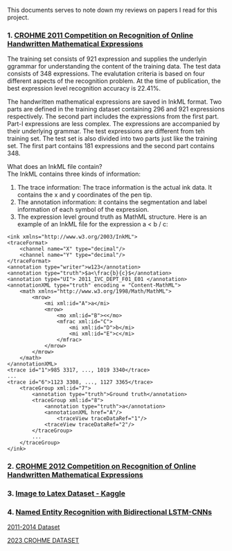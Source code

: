 This documents serves to note down my reviews on papers I read for this project. 

### 1. [CROHME 2011 Competition on Recognition of Online Handwritten Mathematical Expressions](../data/ICFHR_package/CROHME_papers/CROHME_ICDAR_2011.pdf)
The training set consists of 921 expression and supplies the underlyin ggrammar for understanding the content of the
training data. The test data consists of 348 expressions. The evalutation criteria is based on four different aspects of
the recognition problem. At the time of publication, the best expression level recognition accuracy is 22.41%.

The handwritten mathematical expressions are saved in InkML format. Two parts are defined in the training dataset containing 
296 and 921 expressions respectively. The second part includes the expressions from the 
first part. Part-I expressions are less complex. The expressions are accompanied by their underlying grammar. The test expressions
are different from teh training set. The test set is also divided into two parts just like the training set. The first part contains
181 expressions and the second part contains 348. 

What does an InkML file contain?  
The InkML contains three kinds of information:
1. The trace information: The trace information is the actual ink data. It contains the x and y coordinates of the pen tip.
2. The annotation information: it contains the segmentation and label information of each symbol of the expression.
3. The expression level ground truth as MathML structure. Here is an example of an InkML file for the expression a < b / c:

```InkML
<ink xmlns="http://www.w3.org/2003/InkML">
<traceFormat>
    <channel name="X" type="decimal"/>
    <channel name="Y" type="decimal"/>
</traceFormat>
<annotation type="writer">w123</annotation>
<annotation type="truth">$a<\frac{b}{c}$</annotation>
<annotation type="UI"> 2011_IVC_DEPT_F01_E01 </annotation>
<annotationXML type="truth" encoding = "Content-MathML">
    <math xmlns="http://www.w3.org/1998/Math/MathML">
        <mrow>
            <mi xml:id="A">a</mi>
            <mrow>
                <mo xml:id="B"><</mo>
                <mfrac xml:id="C">
                    <mi xml:id="D">b</mi>
                    <mi xml:id="E">c</mi>
                </mfrac>
            </mrow>
        </mrow>
    </math>
</annotationXML>
<trace id="1">985 3317, ..., 1019 3340</trace>
...
<trace id="6">1123 3308, ..., 1127 3365</trace>
    <traceGroup xml:id="7">
        <annotation type="truth">Ground truth</annotation>
        <traceGroup xml:id="8">
            <annotation type="truth">a</annotation>
            <annotationXML href="A"/>
                <traceView traceDataRef="1"/>
            <traceView traceDataRef="2"/>
        </traceGroup>
        ...
    </traceGroup>
</ink>
```

### 2. [CROHME 2012 Competition on Recognition of Online Handwritten Mathematical Expressions](../data/ICFHR_package/CROHME_papers/CROHME_ICFHR_2012.pdf)

### 3. [Image to Latex Dataset - Kaggle](https://www.kaggle.com/datasets/shahrukhkhan/im2latex100k)

### 4. [Named Entity Recognition with Bidirectional LSTM-CNNs](https://aclanthology.org/Q16-1026.pdf)

[2011-2014 Dataset](https://www.kaggle.com/datasets/rtatman/handwritten-mathematical-expressions)

[2023 CROHME DATASET](https://crohme2023.ltu-ai.dev/data-tools/)

